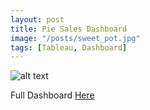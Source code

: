 ```yaml
---
layout: post
title: Pie Sales Dashboard
image: "/posts/sweet_pot.jpg"
tags: [Tableau, Dashboard]
---
```



![alt text](/img/posts/Day_13.png "Pie_Sales")

Full Dashboard [Here](https://public.tableau.com/app/profile/kedeisha/viz/Pie_16466150766070/FinishedDashboard)



